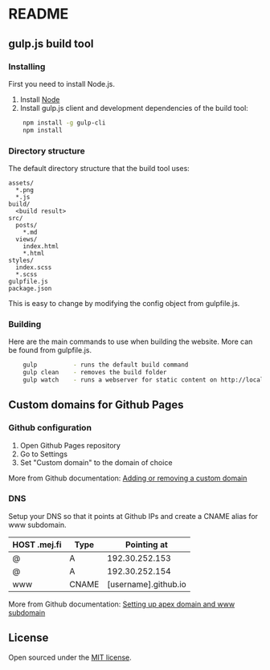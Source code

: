 # README

## gulp.js build tool

### Installing

First you need to install Node.js.

1. Install [Node](http://nodejs.org/)
2. Install gulp.js client and development dependencies of the build tool:

```sh
    npm install -g gulp-cli
    npm install
```

### Directory structure

The default directory structure that the build tool uses:

    assets/
      *.png
      *.js
    build/
      <build result>
    src/
      posts/
        *.md
      views/
        index.html
        *.html
    styles/
      index.scss
      *.scss
    gulpfile.js
    package.json

This is easy to change by modifying the config object from gulpfile.js.

### Building

Here are the main commands to use when building the website. More can be found from gulpfile.js.

```sh
    gulp          - runs the default build command
    gulp clean    - removes the build folder
    gulp watch    - runs a webserver for static content on http://localhost:3000
```

## Custom domains for Github Pages

### Github configuration

1. Open Github Pages repository
2. Go to Settings
3. Set "Custom domain" to the domain of choice

More from Github documentation: [Adding or removing a custom domain](https://help.github.com/articles/adding-or-removing-a-custom-domain-for-your-github-pages-site/)

### DNS

Setup your DNS so that it points at Github IPs and create a CNAME alias for www subdomain.

| HOST .mej.fi | Type      | Pointing at          |
| ------------ | --------- | -------------------- |
| @            | A         | 192.30.252.153       |
| @            | A         | 192.30.252.154       |
| www          | CNAME     | [username].github.io |

More from Github documentation: [Setting up apex domain and www subdomain](https://help.github.com/articles/setting-up-an-apex-domain-and-www-subdomain/)

## License

Open sourced under the [MIT license](LICENSE).
